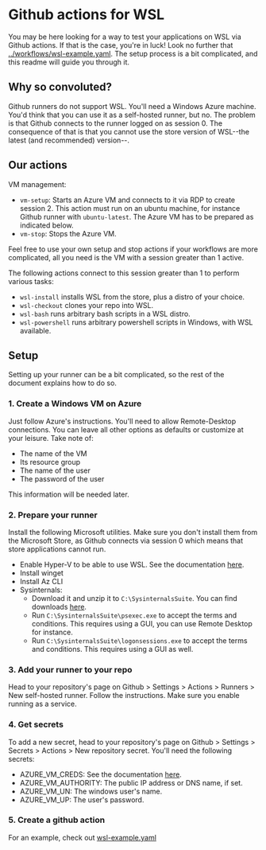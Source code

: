 # Github actions for WSL
You may be here looking for a way to test your applications on WSL via Github actions. If that is
the case, you're in luck! Look no further that [../workflows/wsl-example.yaml](../workflows/wsl-example.yaml).
The setup process is a bit complicated, and this readme will guide you through it.

## Why so convoluted?
Github runners do not support WSL. You'll need a Windows Azure machine. You'd think that you can
use it as a self-hosted runner, but no. The problem is that Github connects to the runner logged
on as session 0. The consequence of that is that you cannot use the store version of WSL--the
latest (and recommended) version--.

## Our actions
VM management:
- `vm-setup`: Starts an Azure VM and connects to it via RDP to create session 2. This action must run
  on an ubuntu machine, for instance Github runner with `ubuntu-latest`. The Azure VM has to be prepared as indicated below.
- `vm-stop`: Stops the Azure VM.

Feel free to use your own setup and stop actions if your workflows are more complicated, all you
need is the VM with a session greater than 1 active.

The following actions connect to this session greater than 1 to perform various tasks:
- `wsl-install` installs WSL from the store, plus a distro of your choice.
- `wsl-checkout` clones your repo into WSL.
- `wsl-bash` runs arbitrary bash scripts in a WSL distro.
- `wsl-powershell` runs arbitrary powershell scripts in Windows, with WSL available.

## Setup
Setting up your runner can be a bit complicated, so the rest of the document explains how to do so.

### 1. Create a Windows VM on Azure
Just follow Azure's instructions. You'll need to allow Remote-Desktop connections. You can leave
all other options  as defaults or customize at your leisure. Take note of:
- The name of the VM
- Its resource group
- The name of the user
- The password of the user

This information will be needed later.

### 2. Prepare your runner
Install the following Microsoft utilities. Make sure you don't install them from the Microsoft
Store, as Github connects via session 0 which means that store applications cannot run.
- Enable Hyper-V to be able to use WSL. See the documentation [here](https://learn.microsoft.com/en-us/azure/lab-services/how-to-enable-nested-virtualization-template-vm-using-script).
- Install winget
- Install Az CLI
- Sysinternals:
  * Download it and unzip it to `C:\SysinternalsSuite`. You can find downloads [here](https://learn.microsoft.com/en-us/sysinternals/downloads/sysinternals-suite). 
  * Run `C:\SysinternalsSuite\psexec.exe` to accept the terms and conditions. This requires using
    a GUI, you can use Remote Desktop for instance.
  * Run `C:\SysinternalsSuite\logonsessions.exe` to accept the terms and conditions. This requires
    using a GUI as well.

### 3. Add your runner to your repo
Head to your repository's page on Github > Settings > Actions > Runners > New self-hosted runner.
Follow the instructions. Make sure you enable running as a service.

### 4. Get secrets
To add a new secret, head to your repository's page on Github > Settings > Secrets > Actions > New repository secret.
You'll need the following secrets:
- AZURE_VM_CREDS: See the documentation [here](https://github.com/Azure/login#configure-deployment-credentials).
- AZURE_VM_AUTHORITY: The public IP address or DNS name, if set.
- AZURE_VM_UN: The windows user's name.
- AZURE_VM_UP: The user's password.

### 5. Create a github action
For an example, check out [wsl-example.yaml](../workflows/wsl-example.yaml)